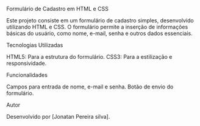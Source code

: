 Formulário de Cadastro em HTML e CSS

Este projeto consiste em um formulário de cadastro simples, desenvolvido utilizando HTML e CSS. O formulário permite a inserção de informações básicas do usuário, como nome, e-mail, senha e outros dados essenciais.

Tecnologias Utilizadas

HTML5: Para a estrutura do formulário.
CSS3: Para a estilização e responsividade.

Funcionalidades

Campos para entrada de nome, e-mail e senha.
Botão de envio do formulário.

Autor

Desenvolvido por [Jonatan Pereira silva].
